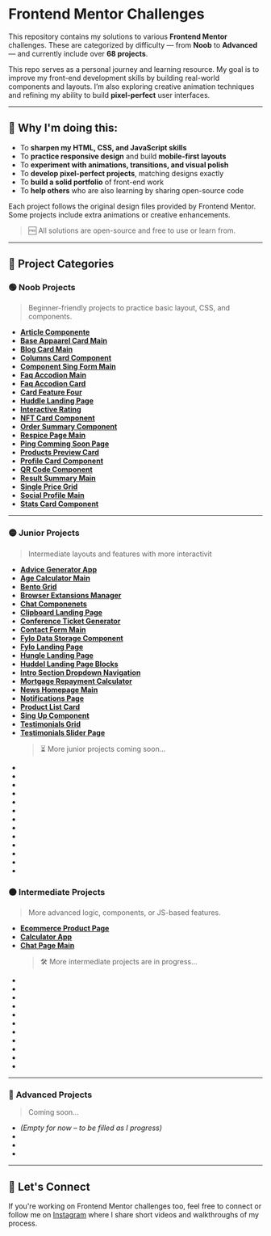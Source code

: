 # **Frontend Mentor Challenges**

This repository contains my solutions to various **Frontend Mentor** challenges. These are categorized by difficulty — from **Noob** to **Advanced** — and currently include over **68 projects**.

This repo serves as a personal journey and learning resource. My goal is to improve my front-end development skills by building real-world components and layouts. I’m also exploring creative animation techniques and refining my ability to build **pixel-perfect** user interfaces.

---

## 🧠 Why I'm doing this:

- To **sharpen my HTML, CSS, and JavaScript skills**
- To **practice responsive design** and build **mobile-first layouts**
- To **experiment with animations, transitions, and visual polish**
- To **develop pixel-perfect projects**, matching designs exactly
- To **build a solid portfolio** of front-end work
- To **help others** who are also learning by sharing open-source code

Each project follows the original design files provided by Frontend Mentor. Some projects include extra animations or creative enhancements.

> 🆓 All solutions are open-source and free to use or learn from.

---

## 📁 Project Categories

### 🟢 **Noob Projects**

> Beginner-friendly projects to practice basic layout, CSS, and components.

- **[Article Componente](./Noob/Article-Component-main/)**
- **[Base Appaarel Card Main](./Noob/base-appaarel-card-main/)**
- **[Blog Card Main](./Noob/Blog-Card-main/)**
- **[Columns Card Component](./Noob/Column-Card-Component-main/)**
- **[Component Sing Form Main](./Noob/Component-Sing-Form-main/)**
- **[Faq Accodion Main](./Noob/Faq-accordion-main-main/)**
- **[Faq Accodion Card](./Noob/FAQ-Acording-Card-main/)**
- **[Card Feature Four](./Noob/Four-Card-Feature--main/)**
- **[Huddle Landing Page](./Noob/Huddle-Landing-Page-main/)**
- **[Interactive Rating](./Noob/Interactive-Rating-main/)**
- **[NFT Card Component](./Noob/NFT-Card-Component-main/)**
- **[Order Summary Component](./Noob/order-summary-component-1-main/)**
- **[Respice Page Main](./Noob/Page-Recipe-main/)**
- **[Ping Comming Soon Page](./Noob/Ping-Coming-Soon-Page-main/)**
- **[Products Preview Card ](./Noob/Product-preview-card-component-main/)**
- **[Profile Card Component](./Noob/Profile-Card-Component-main/)**
- **[QR Code Component](./Noob/QR-code-component-main/)**
- **[Result Summary Main](./Noob/Result-Summary-main/)**
- **[Single Price Grid](./Noob/Single-Pice-Grid-Component--main/)**
- **[Social Profile Main](./Noob/Social-Profile-main/)**
- **[Stats Card Component](./Noob/Stats-Card-Component-main/)**

---

### 🟡 **Junior Projects**

> Intermediate layouts and features with more interactivit

- **[Advice Generator App](./Junior/advice-generator-app-main/)**
- **[Age Calculator Main](./Junior/Age-Calculator-main/)**
- **[Bento Grid](./Junior/Bento-Grid-main/)**
- **[Browser Extansions Manager](./Junior/browser-extensions-manager-ui-main/)**
- **[Chat Componenets](./Junior/Chat-Components-main/)**
- **[Clipboard Landing Page](./Junior/Clipboard-Landing-Page-main/)**
- **[Conference Ticket Generator](./Junior/conference-ticket-generator-main/)**
- **[Contact Form Main](./Junior/contact-form-main/)**
- **[Fylo Data Storage Component](./Junior/Fylo-Data-Storage-Component-main/)**
- **[Fylo Landing Page](./Junior/Fylo-Landing-Page-main/)**
- **[Hungle Landing Page](./Junior/Hungle-Landing-Page-main/)**
- **[Huddel Landing Page Blocks](./Junior/Huddle-Landing-Page-Blocks-main/)**
- **[Intro Section Dropdown Navigation](./Junior/intro-section-with-dropdown-navigation-main/)**
- **[Mortgage Repayment Calculator](./Junior/mortgage-repayment-calculator-main/)**
- **[News Homepage Main](./Junior/news-homepage-main/)**
- **[Notifications Page](./Junior/notifications-page-main/)**
- **[Product List Card](./Junior/Produc-List-Card-Main-main/)**
- **[Sing Up Component](./Junior/sing-up-component-main/)**
- **[Testimonials Grid](./Junior/Testimonials-Grid-main/)**
- **[Testimonials Slider Page](./Junior/Testimonials-Slider-Page-main/)**
  > ⏳ More junior projects coming soon...
- **[]()**
- **[]()**
- **[]()**
- **[]()**
- **[]()**
- **[]()**
- **[]()**
- **[]()**
- **[]()**
- **[]()**
- **[]()**
- **[]()**
- **[]()**

### 🟠 **Intermediate Projects**

> More advanced logic, components, or JS-based features.

- **[Ecommerce Product Page](./Intermedio/ecommerce-product-page-main/)**
- **[Calculator App](./Intermedio/calculator-app-main/)**
- **[Chat Page Main](./Intermedio/Page-Chat-main/)**
  > 🛠 More intermediate projects are in progress...
- **[]()**
- **[]()**
- **[]()**
- **[]()**
- **[]()**
- **[]()**
- **[]()**
- **[]()**
- **[]()**
- **[]()**
- **[]()**

---

### 🔴 **Advanced Projects**

> Coming soon...

- _(Empty for now – to be filled as I progress)_
- **[]()**
- **[]()**
- **[]()**

---

## 🚀 Let's Connect

If you're working on Frontend Mentor challenges too, feel free to connect or follow me on [Instagram](https://www.instagram.com/deeperdev/) where I share short videos and walkthroughs of my process.
